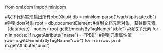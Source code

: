 from xml.dom import  minidom

#以下代码实现输出所有pbd的uuid
db = minidom.parse("/var/xapi/state.db") #得到dom对象
root = db.documentElement #得到文档元素对象，获得根元素（database）
nodes= root.getElementsByTagName("table") #读取子元素
for n in nodes: 
    if n.getAttribute("name")=="PBD": #得到元素属性值
        row=n.getElementsByTagName("row")
        for m in row:
                print m.getAttribute("uuid")